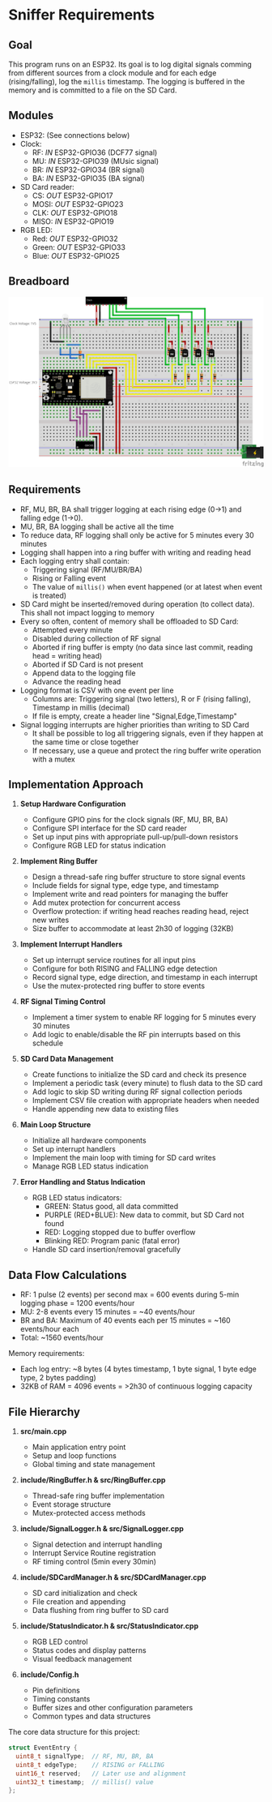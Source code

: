 # Sniffer Requirements

## Goal

This program runs on an ESP32. Its goal is to log digital signals comming from
different sources from a clock module and for each edge (rising/falling),
log the `millis` timestamp. The logging is buffered in the memory and is
committed to a file on the SD Card.

## Modules

- ESP32: (See connections below)
- Clock:
  - RF: _IN_ ESP32-GPIO36 (DCF77 signal)
  - MU: _IN_ ESP32-GPIO39 (MUsic signal)
  - BR: _IN_ ESP32-GPIO34 (BR signal)
  - BA: _IN_ ESP32-GPIO35 (BA signal)
- SD Card reader:
  - CS: _OUT_ ESP32-GPIO17
  - MOSI: _OUT_ ESP32-GPIO23
  - CLK: _OUT_ ESP32-GPIO18
  - MISO: _IN_ ESP32-GPIO19
- RGB LED:
  - Red: _OUT_ ESP32-GPIO32
  - Green: _OUT_ ESP32-GPIO33
  - Blue: _OUT_ ESP32-GPIO25

## Breadboard

![Breadboard Schematics (Fritzing)](circuit/Sniffer_bb.png)

## Requirements

- RF, MU, BR, BA shall trigger logging at each rising edge (0->1) and falling edge (1->0).
- MU, BR, BA logging shall be active all the time
- To reduce data, RF logging shall only be active for 5 minutes every 30 minutes
- Logging shall happen into a ring buffer with writing and reading head
- Each logging entry shall contain:
  - Triggering signal (RF/MU/BR/BA)
  - Rising or Falling event
  - The value of `millis()` when event happened (or at latest when event is treated)
- SD Card might be inserted/removed during operation (to collect data). This shall not impact logging to memory
- Every so often, content of memory shall be offloaded to SD Card:
  - Attempted every minute
  - Disabled during collection of RF signal
  - Aborted if ring buffer is empty (no data since last commit, reading head = writing head)
  - Aborted if SD Card is not present
  - Append data to the logging file
  - Advance the reading head
- Logging format is CSV with one event per line
  - Columns are: Triggering signal (two letters), R or F (rising falling), Timestamp in millis (decimal)
  - If file is empty, create a header line "Signal,Edge,Timestamp"
- Signal logging interrupts are higher priorities than writing to SD Card
  - It shall be possible to log all triggering signals, even if they happen at the same time or close together
  - If necessary, use a queue and protect the ring buffer write operation with a mutex

## Implementation Approach

1. **Setup Hardware Configuration**

   - Configure GPIO pins for the clock signals (RF, MU, BR, BA)
   - Configure SPI interface for the SD card reader
   - Set up input pins with appropriate pull-up/pull-down resistors
   - Configure RGB LED for status indication

2. **Implement Ring Buffer**

   - Design a thread-safe ring buffer structure to store signal events
   - Include fields for signal type, edge type, and timestamp
   - Implement write and read pointers for managing the buffer
   - Add mutex protection for concurrent access
   - Overflow protection: if writing head reaches reading head, reject new writes
   - Size buffer to accommodate at least 2h30 of logging (32KB)

3. **Implement Interrupt Handlers**

   - Set up interrupt service routines for all input pins
   - Configure for both RISING and FALLING edge detection
   - Record signal type, edge direction, and timestamp in each interrupt
   - Use the mutex-protected ring buffer to store events

4. **RF Signal Timing Control**

   - Implement a timer system to enable RF logging for 5 minutes every 30 minutes
   - Add logic to enable/disable the RF pin interrupts based on this schedule

5. **SD Card Data Management**

   - Create functions to initialize the SD card and check its presence
   - Implement a periodic task (every minute) to flush data to the SD card
   - Add logic to skip SD writing during RF signal collection periods
   - Implement CSV file creation with appropriate headers when needed
   - Handle appending new data to existing files

6. **Main Loop Structure**

   - Initialize all hardware components
   - Set up interrupt handlers
   - Implement the main loop with timing for SD card writes
   - Manage RGB LED status indication

7. **Error Handling and Status Indication**
   - RGB LED status indicators:
     - GREEN: Status good, all data committed
     - PURPLE (RED+BLUE): New data to commit, but SD Card not found
     - RED: Logging stopped due to buffer overflow
     - Blinking RED: Program panic (fatal error)
   - Handle SD card insertion/removal gracefully

## Data Flow Calculations

- RF: 1 pulse (2 events) per second max = 600 events during 5-min logging phase = 1200 events/hour
- MU: 2-8 events every 15 minutes = ~40 events/hour
- BR and BA: Maximum of 40 events each per 15 minutes = ~160 events/hour each
- Total: ~1560 events/hour

Memory requirements:

- Each log entry: ~8 bytes (4 bytes timestamp, 1 byte signal, 1 byte edge type, 2 bytes padding)
- 32KB of RAM = 4096 events = >2h30 of continuous logging capacity

## File Hierarchy

1. **src/main.cpp**

   - Main application entry point
   - Setup and loop functions
   - Global timing and state management

2. **include/RingBuffer.h & src/RingBuffer.cpp**

   - Thread-safe ring buffer implementation
   - Event storage structure
   - Mutex-protected access methods

3. **include/SignalLogger.h & src/SignalLogger.cpp**

   - Signal detection and interrupt handling
   - Interrupt Service Routine registration
   - RF timing control (5min every 30min)

4. **include/SDCardManager.h & src/SDCardManager.cpp**

   - SD card initialization and check
   - File creation and appending
   - Data flushing from ring buffer to SD card

5. **include/StatusIndicator.h & src/StatusIndicator.cpp**

   - RGB LED control
   - Status codes and display patterns
   - Visual feedback management

6. **include/Config.h**
   - Pin definitions
   - Timing constants
   - Buffer sizes and other configuration parameters
   - Common types and data structures

The core data structure for this project:

```cpp
struct EventEntry {
  uint8_t signalType;  // RF, MU, BR, BA
  uint8_t edgeType;    // RISING or FALLING
  uint16_t reserved;   // Later use and alignment
  uint32_t timestamp;  // millis() value
};

```
